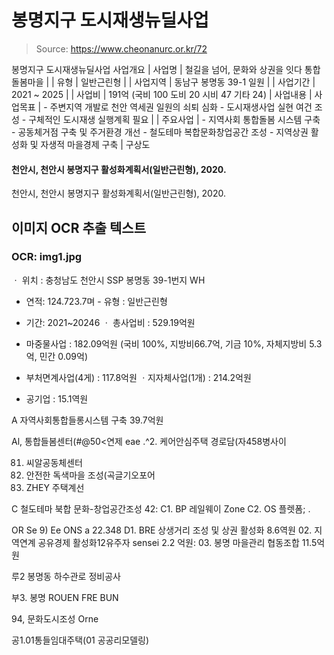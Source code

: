 # 봉명지구 도시재생뉴딜사업

> Source: https://www.cheonanurc.or.kr/72

봉명지구 도시재생뉴딜사업
사업개요
| 사업명 | 철길을 넘어, 문화와 상권을 잇다 통합돌봄마을 |
| 유형 | 일반근린형 |
| 사업지역 | 동남구 봉명동 39-1 일원 |
| 사업기간 | 2021 ~ 2025 |
| 사업비 | 191억 (국비 100 도비 20 시비 47 기타 24) |
사업내용
| 사업목표 | - 주변지역 개발로 천안 역세권 일원의 쇠퇴 심화 - 도시재생사업 실현 여건 조성 - 구체적인 도시재생 실행계획 필요 |
| 주요사업 | - 지역사회 통합돌봄 시스템 구축 - 공동체거점 구축 및 주거환경 개선 - 철도테마 복합문화창업공간 조성 - 지역상권 활성화 및 자생적 마을경제 구축 |
구상도
#### 천안시, 천안시 봉명지구 활성화계획서(일반근린형), 2020.
천안시, 천안시 봉명지구 활성화계획서(일반근린형), 2020.

## 이미지 OCR 추출 텍스트

### OCR: img1.jpg
ㆍ 위치 : 충청남도 천안시 SSP 봉명동 39-1번지 WH

+ 연적: 124.723.7며 - 유형 : 일반근린형

+ 기간: 2021~20246 ㆍ 총사업비 : 529.19억원

- 마중물사업 : 182.09억원 (국비 100%, 지방비66.7억, 기금 10%,
자체지방비 5.3억, 민간 0.09억)

- 부처면계사업(4게) : 117.8억원 ㆍ지자체사업(1개) : 214.2억원

- 공기업 : 15.1역원

A 자역사회통합들롱시스템 구축 39.7억원

Al, 통합들봄센터(#@50<연제 eae
.^2. 케어안심주택 경로담(자458병사이

81. 씨알공동체센터
62. 안전한 독색마을 조성(곡글기오포어
863. ZHEY 주택계선

C 철도테마 북합 문화-창업공간조성 42:
C1. BP 레일웨이 Zone
C2. OS 플렛폼; .

OR Se 9) Ee ONS a 22.348
D1. BRE 상생거리 조성 및 상권 활성화 8.6역원
02. 지역연계 공유경제 활성화12유주자 sensei 2.2 억원:
03. 봉명 마을관리 협동조합 11.5억원

루2 봉명동 하수관로 정비공사

부3. 봉명 ROUEN FRE BUN

94, 문화도시조성
Orne

공1.01통들임대주택(01 공공리모델링)

